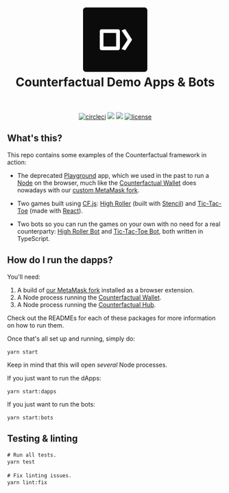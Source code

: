 <h1 align="center">
  <br>
  <a href="https://counterfactual.com"><img src="./logo.svg" alt="Counterfactual" width="150"></a>
  <br>
  Counterfactual Demo Apps & Bots
  <br>
  <br>
</h1>

<p align="center">
  <a href="https://circleci.com/gh/counterfactual/dapps-bots"><img src="https://circleci.com/gh/counterfactual/dapps-bots.svg?style=shield&circle-token=685122468572c2ac62de8f58f20560ce4d4ae5fc" alt="circleci"></a>
  <a href="https://lernajs.io/"><img src="https://img.shields.io/badge/maintained%20with-lerna-cc00ff.svg"/></a>
  <a href="https://counterfactual.com/chat"><img src="https://img.shields.io/discord/500370633901735947.svg"/></a>
  <a href="./LICENSE"><img src="https://img.shields.io/badge/license-MIT-blue.svg" alt="license"></a>
</p>

## What's this?

This repo contains some examples of the Counterfactual framework in action:

- The deprecated [Playground](./packages/playground) app, which we used in the past to run a [Node](https://github.com/counterfactual/monorepo/tree/master/packages/node) on the browser, much like the [Counterfactual Wallet](https://github.com/counterfactual/monorepo/tree/master/packages/wallet-ui) does nowadays with our [custom MetaMask fork](https://github.com/prototypal/metamask-extension).

- Two games built using [CF.js](https://github.com/counterfactual/monorepo/tree/master/packages/cf.js): [High Roller](./packages/dapp-high-roller) (built with [Stencil](https://stenciljs.com)) and [Tic-Tac-Toe](./packages/dapp-tic-tac-toe) (made with [React](https://reactjs.org)).

- Two bots so you can run the games on your own with no need for a real counterparty: [High Roller Bot](./packages/high-roller-bot) and [Tic-Tac-Toe Bot](./packages/tic-tac-toe-bot), both written in TypeScript.

## How do I run the dapps?

You'll need:

1. A build of [our MetaMask fork](https://github.com/counterfactual/monorepo/cf-metamask-extension) installed as a browser extension.
2. A Node process running the [Counterfactual Wallet](https://github.com/counterfactual/monorepo/tree/master/packages/wallet-ui).
3. A Node process running the [Counterfactual Hub](https://github.com/counterfactual/monorepo/tree/master/packages/simple-hub-server).

Check out the READMEs for each of these packages for more information on how to run them.

Once that's all set up and running, simply do:

```shell
yarn start
```

Keep in mind that this will open _several_ Node processes.

If you just want to run the dApps:

```shell
yarn start:dapps
```

If you just want to run the bots:

```shell
yarn start:bots
```

## Testing & linting

```shell
# Run all tests.
yarn test

# Fix linting issues.
yarn lint:fix
```
